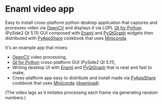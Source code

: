 # Enaml video app

Easy to install cross-platform python desktop application that captures and processes video via [OpenCV](https://opencv.org/) and displays it via LGPL [Qt for Python](https://www.qt.io/qt-for-python) (PySide2 Qt 5.11) GUI composed with [Enaml](https://github.com/nucleic/enaml) and [PyQtGraph](http://pyqtgraph.org) widgets then distributed with [PyAppShare](https://github.com/kiwi0fruit/pyappshare) cookbook that uses [Miniconda](https://conda.io/docs/glossary.html#miniconda-glossary).

It's an example app that mixes:

* [OpenCV](https://opencv.org/) video processing,
* [Qt for Python](https://www.qt.io/qt-for-python) cross-platform GUI (PySide2 Qt 5.11),
* Writing desktop UI with [Enaml](https://github.com/nucleic/enaml) and [PyQtGraph](http://pyqtgraph.org) that is neat and fast to make,
* Cross-platform app easy to distribute and install made via [PyAppShare](https://github.com/kiwi0fruit/pyappshare) cookbook that uses [Miniconda](https://conda.io/docs/glossary.html#miniconda-glossary) ([download](https://conda.io/miniconda.html)).

(The video lags as it imitates processing each frame via generating random numbers.)
